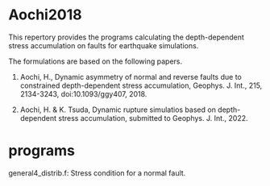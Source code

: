 # Aochi2018

This repertory provides the programs calculating the depth-dependent stress accumulation on faults for earthquake simulations.

The formulations are based on the following papers. 

1. Aochi, H., Dynamic asymmetry of normal and reverse faults due to constrained depth-dependent stress accumulation, Geophys. J. Int., 215, 2134-3243, doi:10.1093/ggy407, 2018.

2. Aochi, H. & K. Tsuda, Dynamic rupture simulatios based on depth-dependent stress accumulation, submitted to Geophys. J. Int., 2022.

# programs
general4_distrib.f: Stress condition for a normal fault. 
